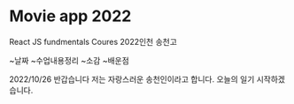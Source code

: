 # Movie app 2022


React JS fundmentals Coures 2022인천 송천고


~날짜
~수업내용정리
~소감
~배운점


2022/10/26 반갑습니다 저는 자랑스러운 송천인이라고 합니다. 오늘의 일기 시작하겠습니다.
